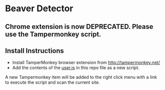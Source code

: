 # Beaver Detector

## Chrome extension is now DEPRECATED. Please use the Tampermonkey script.

## Install Instructions

* Install TamperMonkey browser extension from http://tampermonkey.net/
* Add the contents of the [user.js](https://github.com/Pross/scoobynet-chrome-extension/blob/master/user.js) in this repo file as a new script.

A new Tampermonkey item will be added to the right click menu with a link to execute the script and scan the current site.
